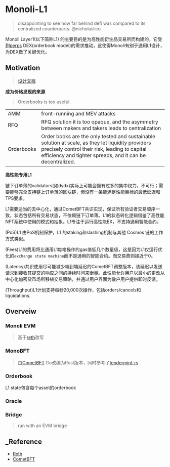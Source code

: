 # Monoli-L1
> disappointing to see how far behind defi was compared to its centralized counterparts. @nicholaslico

Monoli Layer1(以下简称L1) 的主要目的是为高性能衍生品交易所而构建的，它受到[perps](https://github.com/0xnicholas/perps) DEX(orderbook model)的需求推动，这使得Monoli有别于通用L1设计，为DEX做了关键优化。

## Motivation
> [设计文档](./docs/design/README.md)

**成为价格发现的来源**

> Orderbooks is too useful.

|||
|---|---|
|AMM| front-running and MEV attacks|
|RFQ|RFQ solution it is too opaque, and the asymmetry between makers and takers leads to centralization|
|Orderbooks|Order books are the only tested and sustainable solution at scale, as they let liquidity providers precisely control their risk, leading to capital efficiency and tighter spreads, and it can be decentralized.|

**高性能专用L1**

链下订单薄的validators(如dydx)实际上可能会拥有过多的集中权力，不可行；需要能够完全支持链上订单薄的区块链，但没有一条能满足性能目标的最低延迟和TPS要求。

L1需要适当的去中心化，通过CometBFT共识实现，保证所有验证者交易顺序一致，状态包括所有交易状态，不依赖链下订单薄。L1的状态转化逻辑借鉴了高性能NFT系统中使用的模式和抽象。L1专注于运行高性能EX，不支持通用智能合约。

(PoS)L1 由PoS机制保护，L1 的staking和slashing机制与其他 Cosmos 链的工作方式类似。

(Fees)L1的费用将比通用L1每笔操作的gas值低几个数量级，这是因为L1仅运行优化的`exchange state machine`而不是通用的智能合约。而交易费则接近于0。

(Latency)共识使用尽可能减少端到端延迟的CometBFT调整版本，该延迟以发送请求到接收其提交的响应之间的持续时间来衡量。此性能允许用户以最小的更改从中心化加密货币场所移植交易策略，并通过用户界面为散户用户提供即时反馈。

(Throughput)L1计划支持每秒20,000次操作，包括orders/cancels和liquidations.

## Overveiw
### Monoli EVM
> 基于[reth](https://reth.rs/)改写


### MonoBFT
> 由[CometBFT](https://github.com/cometbft/cometbft) Go改编为Rust版本，同时参考了[tendermint-rs](https://github.com/informalsystems/tendermint-rs)


### Orderbook
L1 state包含每个asset的orderbook


### Oracle

### Bridge
> run with an EVM bridge


## _Reference
- [Reth](https://github.com/paradigmxyz/reth)
- [CometBFT](https://github.com/cometbft/cometbft)